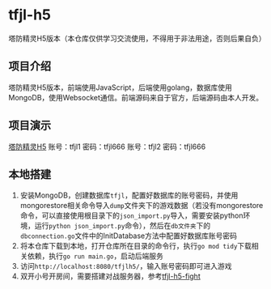 # tfjl-h5
 塔防精灵H5版本（本仓库仅供学习交流使用，不得用于非法用途，否则后果自负）

## 项目介绍
塔防精灵H5版本，前端使用JavaScript，后端使用golang，数据库使用MongoDB，使用Websocket通信。前端源码来自于官方，后端源码由本人开发。

## 项目演示
[塔防精灵H5](http://xiaeer.top/tfjlh5/)
账号：tfjl1
密码：tfjl666
账号：tfjl2
密码：tfjl666

## 本地搭建
1. 安装MongoDB，创建数据库`tfjl`，配置好数据库的账号密码，并使用mongorestore相关命令导入`dump`文件夹下的游戏数据（若没有mongorestore命令，可以直接使用根目录下的`json_import.py`导入，需要安装python环境，运行`python json_import.py`命令），然后在`db文件夹`下的`dbconnection.go`文件中的InitDatabase方法中配置好数据库账号密码
2. 将本仓库下载到本地，打开仓库所在目录的命令行，执行`go mod tidy`下载相关依赖，执行`go run main.go`，启动后端服务
3. 访问`http://localhost:8080/tfjlh5/`，输入账号密码即可进入游戏
4. 双开小号开房间，需要搭建对战服务器，参考[tfjl-h5-fight](https://github.com/Xiaeer/tfjl-h5-fight)
